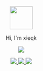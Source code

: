<div align="center">
  <a href="https://xieqiaokang.com/">
    <img width="60" height="60" src="https://cdn.jsdelivr.net/gh/xieqk/blog-cdn/imgs/conan_128_round.png" />
  </a>
  <br>

  <p>Hi, I'm xieqk</p>
  <p>
    <a href="https://xieqiaokang.com/">
      <img src="https://github-readme-stats.vercel.app/api?username=xieqk&show_icons=true&icon_color=73C9E5&text_color=718096&bg_color=ffffff&hide_title=true&hide_border=true" />
    </a>
  </p>
  <a href="https://github.com/xieqk/TASTR">
    <img src="https://github-readme-stats.vercel.app/api/pin/?username=xieqk&repo=TASTR" />
  </a>
  <a href="https://github.com/xieqk/wider_person_search">
    <img src="https://github-readme-stats.vercel.app/api/pin/?username=xieqk&repo=wider_person_search" />
  </a>
  <a href="https://github.com/xieqk/Bilibili_Spider_by_UserID">
    <img src="https://github-readme-stats.vercel.app/api/pin/?username=xieqk&repo=Bilibili_Spider_by_UserID" />
  </a>
</div>
